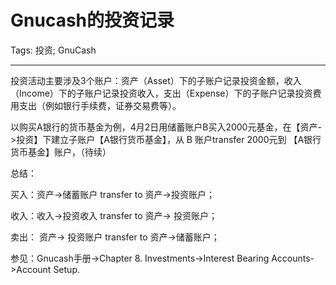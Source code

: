 # Gnucash的投资记录
Tags: 投资; GnuCash

------

投资活动主要涉及3个账户：资产（Asset）下的子账户记录投资金额，收入（Income）下的子账户记录投资收入，支出（Expense）下的子账户记录投资费用支出（例如银行手续费，证券交易费等）。

以购买A银行的货币基金为例，4月2日用储蓄账户B买入2000元基金，在【资产->投资】下建立子账户【A银行货币基金】，从 B 账户transfer 2000元到 【A银行货币基金】账户，（待续） 
 
总结： 

买入：资产->储蓄账户 transfer to 资产->投资账户； 

收入：收入->投资收入 transfer to 资产-> 投资账户；

卖出： 资产-> 投资账户 transfer to 资产->储蓄账户；

参见：Gnucash手册->Chapter 8. Investments->Interest Bearing Accounts->Account Setup.
